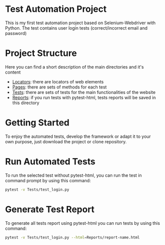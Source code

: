 # Test Automation Project
This is my first test automation project based on Selenium-Webdriver with Python. The test contains user login tests (correct/incorrect email and password)

# Project Structure
Here you can find a short description of the main directories and it's content
- [Locators](https://github.com/wahuyhidayat/pyautoid-bootcamp-testautomationproject-wahyu/tree/main/Locators): there are locators of web elements
- [Pages](https://github.com/wahuyhidayat/pyautoid-bootcamp-testautomationproject-wahyu/tree/main/Pages): there are sets of methods for each test
- [Tests](https://github.com/wahuyhidayat/pyautoid-bootcamp-testautomationproject-wahyu/tree/main/Tests): there are sets of tests for the main functionalities of the website
- [Reports](https://github.com/wahuyhidayat/pyautoid-bootcamp-testautomationproject-wahyu/tree/main/Reports): if you run tests with pytest-html, tests reports will be saved in this directory

# Getting Started
To enjoy the automated tests, develop the framework or adapt it to your own purpose, just download the project or clone repository.

# Run Automated Tests
To run the selected test without pytest-html, you can run the test in command prompt by using this command:
```bash
pytest -v Tests/test_login.py
```

# Generate Test Report
To generate all tests report using pytest-html you can run tests by using this command:
```bash
pytest -v Tests/test_login.py --html=Reports/report-name.html
```
